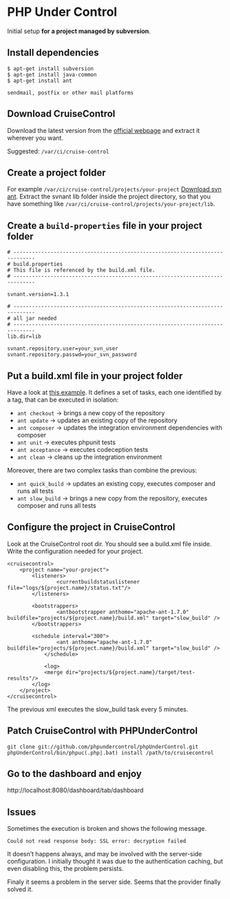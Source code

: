 # PHP Under Control

Initial setup **for a project managed by subversion**.

## Install dependencies

```
$ apt-get install subversion
$ apt-get install java-common
$ apt-get install ant

sendmail, postfix or other mail platforms
```

## Download CruiseControl

Download the latest version from the [official webpage](http://cruisecontrol.sourceforge.net/download.html) and extract it wherever you want.

Suggested: `/var/ci/cruise-control`



## Create a project folder

For example `/var/ci/cruise-control/projects/your-project`
[Download svn ant](http://subclipse.tigris.org/files/documents/906/49042/svnant-1.3.1.zip).
Extract the svnant lib folder inside the project directory, so that you have something like `/var/ci/cruise-control/projects/your-project/lib`.



## Create a `build-properties` file in your project folder

```
# -----------------------------------------------------------------------------
# build.properties
# This file is referenced by the build.xml file.
# -----------------------------------------------------------------------------

svnant.version=1.3.1

# -----------------------------------------------------------------------------
# all jar needed
# -----------------------------------------------------------------------------
lib.dir=lib

svnant.repository.user=your_svn_user
svnant.repository.passwd=your_svn_password
```

## Put a build.xml file in your project folder

Have a look at [this example](/ant_tasks/build.xml). It defines a set of tasks, each one identified by a <target> tag, that can be executed in isolation:

* `ant checkout` -> brings a new copy of the repository
* `ant update` -> updates an existing copy  of the repository
* `ant composer` -> updates the integration environment dependencies with composer
* `ant unit` -> executes phpunit tests
* `ant acceptance` -> executes codeception tests
* `ant clean` -> cleans up the integration environment

Moreover, there are two complex tasks than combine the previous:

* `ant quick_build` -> updates an existing copy, executes composer and runs all tests
* `ant slow_build` -> brings a new copy from the repository, executes composer and runs all tests




## Configure the project in CruiseControl

Look at the CruiseControl root dir. You should see a build.xml file inside. Write the configuration needed for your project.

```
<cruisecontrol>
    <project name="your-project">
        <listeners>
                <currentbuildstatuslistener file="logs/${project.name}/status.txt"/>
        </listeners>

        <bootstrappers>
                <antbootstrapper anthome="apache-ant-1.7.0" buildfile="projects/${project.name}/build.xml" target="slow_build" />
        </bootstrappers>

        <schedule interval="300">
                <ant anthome="apache-ant-1.7.0" buildfile="projects/${project.name}/build.xml" target="slow_build" />
            </schedule>

            <log>
            <merge dir="projects/${project.name}/target/test-results"/>
        </log>
    </project>
</cruisecontrol>
```


The previous xml executes the slow_build task every 5 minutes.


## Patch CruiseControl with PHPUnderControl

```
git clone git://github.com/phpundercontrol/phpUnderControl.git
phpUnderControl/bin/phpuc(.php|.bat) install /path/to/cruisecontrol
```


## Go to the dashboard and enjoy

http://localhost:8080/dashboard/tab/dashboard



## Issues

Sometimes the execution is broken and shows the following message.

`Could not read response body: SSL error: decryption failed`

It doesn’t happens always, and may be involved with the server-side configuration. I initially thought it was due to the authentication caching, but even disabling this, the problem persists.


Finaly it seems a problem in the server side. Seems that the provider finally solved it.




